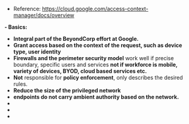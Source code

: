 - Reference: https://cloud.google.com/access-context-manager/docs/overview

**- Basics:**
  - **Integral part of the BeyondCorp effort at Google.**
  - **Grant access based on the context of the request, such as device type, user identity**
  - **Firewalls and the perimeter security model** work well if precise boundary, specific users and services **not if workforce is mobile, variety of devices, BYOD, cloud based services etc.**
  - **Not** responsible for **policy enforcement**, only describes the desired rules.
  - **Reduce the size of the privileged network**
  - **endpoints do not carry ambient authority based on the network.**
  - 
  - 
-  
